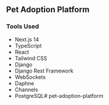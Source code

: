 ## Pet Adoption Platform

### Tools Used

- Next.js 14
- TypeScript
- React
- Tailwind CSS
- Django
- Django Rest Framework
- WebSockets
- Daphne
- Channels
- PostgreSQL# pet-adoption-platform
